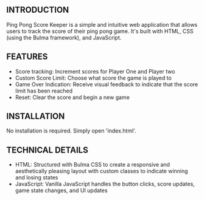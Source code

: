 ## INTRODUCTION

Ping Pong Score Keeper is a simple and intuitive web application that allows users to track the score of their ping pong game. It's built with HTML, CSS (using the Bulma framework), and JavaScript.

## FEATURES
- Score tracking: Increment scores for Player One and Player two
- Custom Score Limit: Choose what score the game is played to
- Game Over Indication: Receive visual feedback to indicate that the score limit has been reached
- Reset: Clear the score and begin a new game

## INSTALLATION

No installation is required. Simply open 'index.html'. 

## TECHNICAL DETAILS
- HTML: Structured with Bulma CSS to create a responsive and aesthetically pleasing layout with custom classes to indicate winning and losing states
- JavaScript: Vanilla JavaScript handles the button clicks, score updates, game state changes, and UI updates
